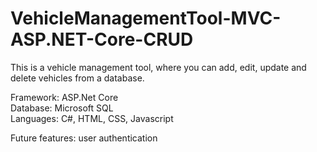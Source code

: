 # VehicleManagementTool-MVC-ASP.NET-Core-CRUD

This is a vehicle management tool, where you can add, edit, update and delete vehicles from a database.

Framework: ASP.Net Core<br>
Database: Microsoft SQL<br>
Languages: C#, HTML, CSS, Javascript<br>

Future features: user authentication
